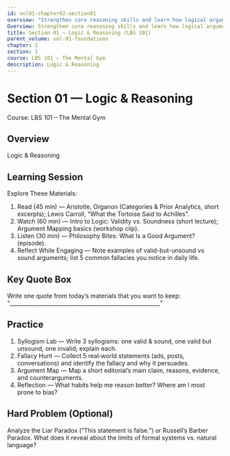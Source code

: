 ```yaml
---
id: vol01-chapter02-section01
overview: "Strengthen core reasoning skills and learn how logical arguments are built."
Overview: Strengthen core reasoning skills and learn how logical arguments are built.
title: Section 01 — Logic & Reasoning (LBS 101)
parent_volume: vol-01-foundations
chapter: 2
section: 1
course: LBS 101 – The Mental Gym
description: Logic & Reasoning
---
```



# Section 01 — Logic & Reasoning
Course: LBS 101 – The Mental Gym

## Overview
Logic & Reasoning


## Learning Session
Explore These Materials:
1. Read (45 min) — Aristotle, Organon (Categories & Prior Analytics, short excerpts); Lewis Carroll, “What the Tortoise Said to Achilles”.  
2. Watch (60 min) — Intro to Logic: Validity vs. Soundness (short lecture); Argument Mapping basics (workshop clip).  
3. Listen (30 min) — Philosophy Bites: What Is a Good Argument? (episode).  
4. Reflect While Engaging — Note examples of valid-but-unsound vs sound arguments; list 5 common fallacies you notice in daily life.

## Key Quote Box
Write one quote from today’s materials that you want to keep:  
“_______________________________________________________”

## Practice
1. Syllogism Lab — Write 3 syllogisms: one valid & sound, one valid but unsound, one invalid; explain each.  
2. Fallacy Hunt — Collect 5 real‑world statements (ads, posts, conversations) and identify the fallacy and why it persuades.  
3. Argument Map — Map a short editorial’s main claim, reasons, evidence, and counterarguments.  
4. Reflection — What habits help me reason better? Where am I most prone to bias?

## Hard Problem (Optional)
Analyze the Liar Paradox (“This statement is false.”) or Russell’s Barber Paradox. What does it reveal about the limits of formal systems vs. natural language?